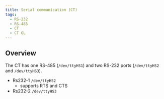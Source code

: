 ```yaml
---
title: Serial communication (CT)
tags:
  - RS-232
  - RS-485
  - CT
  - CT GL
---
```

## Overview

The CT has one RS-485 (`/dev/ttyHS1`) and two RS-232 ports (`/dev/ttyHS2` and `/dev/ttyHS3`).

- Rs232-1   `/dev/ttyHS2`
    - supports RTS and CTS
- Rs232-2   `/dev/ttyHS3`